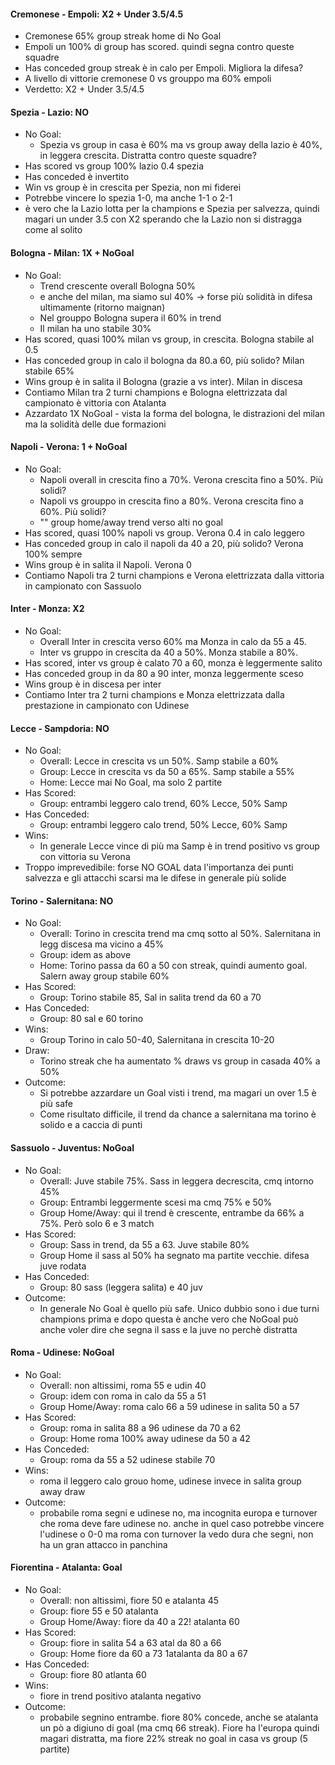 #### Cremonese - Empoli: X2 + Under 3.5/4.5
- Cremonese 65% group streak home di No Goal
- Empoli un 100% di group has scored. quindi segna contro queste squadre
- Has conceded group streak è in calo per Empoli. Migliora la difesa?
- A livello di vittorie cremonese 0 vs grouppo ma 60% empoli
- Verdetto: X2 + Under 3.5/4.5

#### Spezia - Lazio: NO 
- No Goal:
    - Spezia vs group in casa è 60% ma vs group away della lazio è 40%, in leggera crescita. 
      Distratta contro queste squadre?
- Has scored vs group 100% lazio 0.4 spezia
- Has conceded è invertito
- Win vs group è in crescita per Spezia, non mi fiderei
- Potrebbe vincere lo spezia 1-0, ma anche 1-1 o 2-1
- è vero che la Lazio lotta per la champions e Spezia per salvezza, 
  quindi magari un under 3.5 con X2 sperando che la Lazio non si distragga come al solito

#### Bologna - Milan: 1X + NoGoal
- No Goal:
    - Trend crescente overall Bologna 50%
    - e anche del milan, ma siamo sul 40% -> forse più solidità in difesa ultimamente (ritorno maignan)
    - Nel grouppo Bologna supera il 60% in trend
    - Il milan ha uno stabile 30%
- Has scored, quasi 100% milan vs group, in crescita. Bologna stabile al 0.5
- Has conceded group in calo il bologna da 80.a 60, più solido? Milan stabile 65%
- Wins group è in salita il Bologna (grazie a vs inter). Milan in discesa
- Contiamo Milan tra 2 turni champions e Bologna elettrizzata dal campionato è vittoria con Atalanta
- Azzardato 1X NoGoal - vista la forma del bologna, le distrazioni del milan ma la solidità delle due formazioni

#### Napoli - Verona: 1 + NoGoal
- No Goal:
    - Napoli overall in crescita fino a 70%. Verona crescita fino a 50%. Più solidi?
    - Napoli vs grouppo in crescita fino a 80%. Verona crescita fino a 60%. Più solidi?
    - "" group home/away trend verso alti no goal
- Has scored, quasi 100% napoli vs group. Verona 0.4 in calo leggero
- Has conceded group in calo il napoli da 40 a 20, più solido? Verona 100% sempre
- Wins group è in salita il Napoli. Verona 0
- Contiamo Napoli tra 2 turni champions e Verona elettrizzata dalla vittoria in campionato con Sassuolo

#### Inter - Monza: X2
- No Goal:
    - Overall Inter in crescita verso 60% ma Monza in calo da 55 a 45.
    - Inter vs gruppo in crescita da 40 a 50%. Monza stabile a 80%.
- Has scored, inter vs group è calato 70 a 60, monza è leggermente salito
- Has conceded group in da 80 a 90 inter, monza leggermente sceso
- Wins group è in discesa per inter
- Contiamo Inter tra 2 turni champions e Monza elettrizzata dalla prestazione in campionato con Udinese
   
#### Lecce - Sampdoria: NO
- No Goal:
    - Overall: Lecce in crescita vs un 50%. Samp stabile a 60%
    - Group: Lecce in crescita vs da 50 a 65%. Samp stabile a 55%
    - Home: Lecce mai No Goal, ma solo 2 partite
- Has Scored:
    - Group: entrambi leggero calo trend, 60% Lecce, 50% Samp
- Has Conceded:
    - Group: entrambi leggero calo trend, 50% Lecce, 60% Samp
- Wins:
    - In generale Lecce vince di più ma Samp è in trend positivo vs group con vittoria su Verona
- Troppo imprevedibile: 
    forse NO GOAL data l'importanza dei punti salvezza e gli attacchi scarsi 
    ma le difese in generale più solide

#### Torino - Salernitana: NO
- No Goal:
    - Overall: Torino in crescita trend ma cmq sotto al 50%. Salernitana in legg discesa ma vicino a 45%
    - Group: idem as above
    - Home: Torino passa da 60 a 50 con streak, quindi aumento goal. Salern away group stabile 60%
- Has Scored:
    - Group: Torino stabile 85, Sal in salita trend da 60 a 70
- Has Conceded:
    - Group: 80 sal e 60 torino
- Wins:
    - Group Torino in calo 50-40, Salernitana in crescita 10-20
- Draw:
    - Torino streak che ha aumentato % draws vs group in casada 40% a 50%
- Outcome:
    - Si potrebbe azzardare un Goal visti i trend, ma magari un over 1.5 è più safe
    - Come risultato difficile, il trend da chance a salernitana ma torino è solido e a caccia di punti

#### Sassuolo - Juventus: NoGoal
- No Goal:
    - Overall: Juve stabile 75%. Sass in leggera decrescita, cmq intorno 45%
    - Group: Entrambi leggermente scesi ma cmq 75% e 50%
    - Group Home/Away: qui il trend è crescente, entrambe da 66% a 75%. Però solo 6 e 3 match
- Has Scored:
    - Group: Sass in trend, da 55 a 63. Juve stabile 80%
    - Group Home il sass al 50% ha segnato ma partite vecchie. difesa juve rodata
- Has Conceded:
    - Group: 80 sass (leggera salita) e 40 juv
- Outcome:
    - In generale No Goal è quello più safe. 
        Unico dubbio sono i due turni champions prima e dopo questa
        è anche vero che NoGoal può anche voler dire che segna il sass e la juve no perchè distratta

#### Roma - Udinese: NoGoal
- No Goal:
    - Overall: non altissimi, roma 55 e udin 40
    - Group: idem con roma in calo da 55 a 51
    - Group Home/Away: roma calo 66 a 59 udinese in salita 50 a 57
- Has Scored:
    - Group: roma in salita 88 a 96 udinese da 70 a 62
    - Group: Home roma 100% away udinese da 50 a 42
- Has Conceded:
    - Group: roma da 55 a 52 udinese stabile 70
- Wins: 
    - roma il leggero calo grouo home, udinese invece in salita group away draw
- Outcome:
    - probabile roma segni e udinese no, ma incognita europa e turnover che roma deve fare udinese no. anche in quel caso potrebbe vincere l'udinese o 0-0 ma roma con turnover la vedo dura che segni, non ha un gran attacco in panchina
    
#### Fiorentina - Atalanta: Goal
- No Goal:
    - Overall: non altissimi, fiore 50 e atalanta 45
    - Group: fiore 55 e 50 atalanta
    - Group Home/Away: fiore da 40 a 22! atalanta 60
- Has Scored:
    - Group: fiore in salita 54 a 63 atal da 80 a 66
    - Group: Home fiore da 60 a 73 1atalanta da 80 a 67
- Has Conceded:
    - Group: fiore 80 atlanta 60
- Wins: 
    - fiore in trend positivo atalanta negativo
- Outcome:
    - probabile segnino entrambe. fiore 80% concede, anche se atalanta un pò a digiuno di goal (ma cmq 66 streak). Fiore ha l'europa quindi magari distratta, ma fiore 22% streak no goal in casa vs group (5 partite)